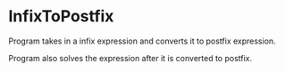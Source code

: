 # InfixToPostfix
Program takes in a infix expression and converts it to postfix expression.

Program also solves the expression after it is converted to postfix.